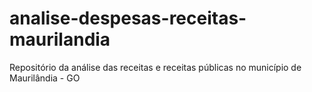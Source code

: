 # analise-despesas-receitas-maurilandia
Repositório da análise das receitas e receitas públicas no município de Maurilândia - GO
